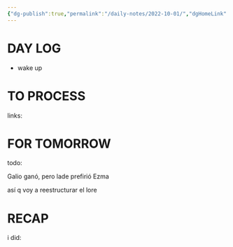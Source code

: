 ```yaml
---
{"dg-publish":true,"permalink":"/daily-notes/2022-10-01/","dgHomeLink":true,"dgPassFrontmatter":false,"dgShowBacklinks":true,"dgShowLocalGraph":true,"dgShowInlineTitle":true}
---
```



# DAY LOG
- wake up
# TO PROCESS
links:
# FOR TOMORROW
todo:

Galio ganó, pero lade prefirió Ezma

así q voy a reestructurar el lore
# RECAP
i did:


